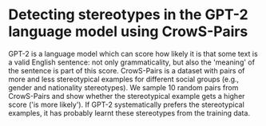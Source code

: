 # Detecting stereotypes in the GPT-2 language model using CrowS-Pairs

GPT-2 is a language model which can score how likely it is that some text is a valid English sentence: not only grammaticality, but also the 'meaning' of the sentence is part of this score. CrowS-Pairs is a dataset with pairs of more and less stereotypical examples for different social groups (e.g., gender and nationality stereotypes). We sample 10 random pairs from CrowS-Pairs and show whether the stereotypical example gets a higher score ('is more likely'). If GPT-2 systematically prefers the stereotypical examples, it has probably learnt these stereotypes from the training data.

